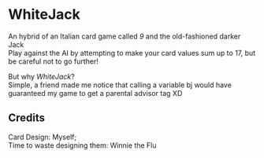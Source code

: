 # WhiteJack

An hybrid of an Italian card game called _9_ and the old-fashioned darker Jack  
Play against the AI by attempting to make your card values sum up to 17, but be careful not to go further!

But why _WhiteJack_?  
Simple, a friend made me notice that calling a variable bj would have guaranteed my game to get a parental advisor tag XD

## Credits
Card Design: Myself;  
Time to waste designing them: Winnie the Flu
